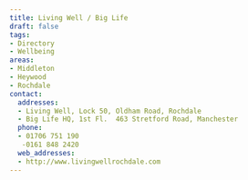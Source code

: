 ```yaml
---
title: Living Well / Big Life
draft: false
tags:
- Directory
- Wellbeing
areas:
- Middleton
- Heywood
- Rochdale
contact:
  addresses:
  - Living Well, Lock 50, Oldham Road, Rochdale
  - Big Life HQ, 1st Fl.  463 Stretford Road, Manchester
  phone:
  - 01706 751 190
   -0161 848 2420
  web_addresses:
  - http://www.livingwellrochdale.com
---
```


